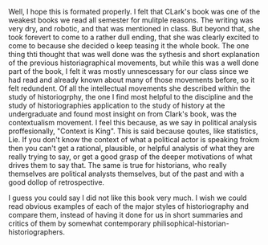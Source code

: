 Well, I hope this is formated properly. I felt that CLark's book was one of the weakest books we read all semester for mulitple reasons. The writing was very dry, and robotic, and that was mentioned in class. But beyond that, she took forevert to come to a rather dull ending, that she was clearly excited to come to because she decided o keep teasing it the whole book. The one thing thti thought that was well done was the sythesis and short explanation of the previous historiagraphical movements, but while this was a well done part of the book, I felt it was mostly unnescessary for our class since we had read and already known about many of those movements before, so it felt redundent. Of all the intellectual movements she described within the study of historiogrphy, the one I find most helpful to the discipline and the study of historiographies application to the study of history at the undergraduate and found most insight on from Clark's book, was the contextualism movement. I feel this because, as we say in political analysis proffesionally, "Context is King". This is said because qoutes, like statistics, Lie. If you don't know the context of what a political actor is speaking frokm then you can't get a rational, plausible, or helpful analysis of what they are really trying to say, or get a good grasp of the deeper motivations of what drives them to say that. The same is true for historians, who really themselves are political analysts themselves, but of the past and with a good dollop of retrospective. 

I guess you could say I did not like this book very much. I wish we could read obvious examples of each of the major styles of historiography and compare them, instead of having it done for us in short summaries and critics of them by somewhat contemporary philisophical-historian-historiographers. 
